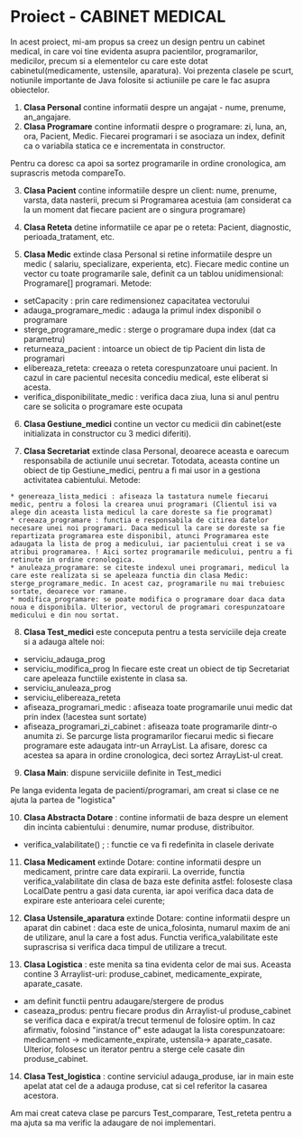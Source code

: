 # Proiect - CABINET MEDICAL


  In acest proiect, mi-am propus sa creez un design pentru un cabinet medical, in care voi tine evidenta asupra pacientilor, programarilor, medicilor, precum si a elementelor cu care este dotat cabinetul(medicamente, ustensile, aparatura). Voi prezenta clasele pe scurt, notiunile importante de Java folosite si actiuniile pe care le fac asupra obiectelor.
  
  1. **Clasa Personal** contine informatii despre un angajat - nume, prenume, an_angajare.
  2. **Clasa Programare** contine informatii despre o programare: zi, luna, an, ora, Pacient, Medic. Fiecarei programari i se asociaza un index, definit ca o variabila statica ce e incrementata in constructor.
    
   Pentru ca doresc ca apoi sa sortez programarile in ordine cronologica, am suprascris metoda compareTo.
    
  3. **Clasa Pacient** contine informatiile despre un client: nume, prenume, varsta, data nasterii, precum si Programarea acestuia (am considerat ca la un moment dat fiecare pacient are o singura programare)
  4. **Clasa Reteta** detine informatiile ce apar pe o reteta: Pacient, diagnostic, perioada_tratament, etc.
  
    
  5. **Clasa Medic** extinde clasa Personal si retine informatiile despre un medic ( salariu, specializare, experienta, etc). Fiecare medic contine un vector cu toate programarile sale, definit ca un tablou unidimensional: Programare[] programari. Metode:
   * setCapacity : prin care redimensionez capacitatea vectorului
   * adauga_programare_medic : adauga la primul index disponibil o programare
   * sterge_programare_medic : sterge o programare dupa index (dat ca parametru)
   * returneaza_pacient : intoarce un obiect de tip Pacient din lista de programari
   * elibereaza_reteta: creeaza o reteta corespunzatoare unui pacient. In cazul in care pacientul necesita concediu medical, este eliberat si acesta.
   * verifica_disponibilitate_medic : verifica daca ziua, luna si anul pentru care se solicita o programare este ocupata
   
   6. **Clasa Gestiune_medici** contine un vector cu medicii din cabinet(este initializata in constructor cu 3 medici diferiti).
   
   7. **Clasa Secretariat** extinde clasa Personal, deoarece aceasta e oarecum responsabila de actiunile unui secretar. Totodata, aceasta contine un obiect de tip Gestiune_medici, pentru a fi mai usor in a gestiona activitatea cabientului. Metode:
   
    * genereaza_lista_medici : afiseaza la tastatura numele fiecarui medic, pentru a folosi la crearea unui programari (Clientul isi va alege din aceasta lista medicul la care doreste sa fie programat)
    * creeaza_programare : functia e responsabila de citirea datelor necesare unei noi programari. Daca medicul la care se doreste sa fie repartizata programarea este disponibil, atunci Programarea este adaugata la lista de prog a medicului, iar pacientului creat i se va atribui programarea. ! Aici sortez programarile medicului, pentru a fi retinute in ordine cronologica.
    * anuleaza_programare: se citeste indexul unei programari, medicul la care este realizata si se apeleaza functia din clasa Medic: sterge_programare_medic. In acest caz, programarile nu mai trebuiesc sortate, deoarece vor ramane.
    * modifica_programare: se poate modifica o programare doar daca data noua e disponibila. Ulterior, vectorul de programari corespunzatoare medicului e din nou sortat.
    
   8. **Clasa Test_medici** este conceputa pentru a testa serviciile deja create si a adauga altele noi:
   * serviciu_adauga_prog 
   * serviciu_modifica_prog
   In fiecare este creat un obiect de tip Secretariat care apeleaza functiile existente in clasa sa.
   * serviciu_anuleaza_prog
   * serviciu_elibereaza_reteta
   * afiseaza_programari_medic : afiseaza toate programarile unui medic dat prin index (!acestea sunt sortate)
   * afiseaza_programari_zi_cabinet : afiseaza toate programarile dintr-o anumita zi. Se parcurge lista programarilor fiecarui medic si fiecare programare este adaugata intr-un ArrayList. La afisare, doresc ca acestea sa apara in ordine cronologica, deci sortez ArrayList-ul creat.
    
   9. **Clasa Main**: dispune serviciile definite in Test_medici
   
   Pe langa evidenta legata de pacienti/programari, am creat si clase ce ne ajuta la partea de "logistica" 
   
   10. **Clasa Abstracta Dotare** : contine informatii de baza despre un element din incinta cabientului : denumire, numar produse, distribuitor.
   * verifica_valabilitate() ; : functie ce va fi redefinita in clasele derivate
   
   11. **Clasa Medicament** extinde Dotare: contine informatii despre un medicament, printre care data expirarii. La override, functia verifica_valabilitate din clasa de baza este definita astfel: foloseste clasa LocalDate pentru a gasi data curenta, iar apoi verifica daca data de expirare este anterioara celei curente;
   
   12. **Clasa Ustensile_aparatura** extinde Dotare: contine informatii despre un aparat din cabinet : daca este de unica_folosinta, numarul maxim de ani de utilizare, anul la care a fost adus. Functia verifica_valabilitate este suprascrisa si verifica daca timpul de utilizare a trecut.
   
   13. **Clasa Logistica** : este menita sa tina evidenta celor de mai sus. Aceasta contine 3 Arraylist-uri: produse_cabinet, medicamente_expirate, aparate_casate.
   * am definit functii pentru adaugare/stergere de produs
   * caseaza_produs: pentru fiecare produs din Arraylist-ul produse_cabinet se verifica daca e expirat/a trecut termenul de folosire optim. In caz afirmativ, folosind "instance of" este adaugat la lista corespunzatoare: medicament -> medicamente_expirate, ustensila-> aparate_casate. Ulterior, folosesc un iterator pentru a sterge cele casate din produse_cabinet.
   
   14. **Clasa Test_logistica** : contine serviciul adauga_produse, iar in main este apelat atat cel de a adauga produse, cat si cel referitor la casarea acestora.
   
   Am mai creat cateva clase pe parcurs Test_comparare, Test_reteta pentru a ma ajuta sa ma verific la adaugare de noi implementari.
   
   
